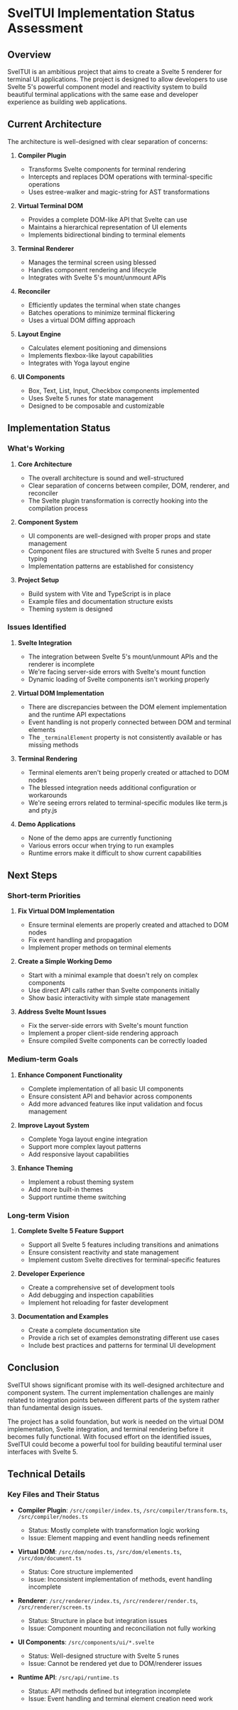 # SvelTUI Implementation Status Assessment

## Overview

SvelTUI is an ambitious project that aims to create a Svelte 5 renderer for terminal UI applications. The project is designed to allow developers to use Svelte 5's powerful component model and reactivity system to build beautiful terminal applications with the same ease and developer experience as building web applications.

## Current Architecture

The architecture is well-designed with clear separation of concerns:

1. **Compiler Plugin**
   - Transforms Svelte components for terminal rendering
   - Intercepts and replaces DOM operations with terminal-specific operations
   - Uses estree-walker and magic-string for AST transformations

2. **Virtual Terminal DOM**
   - Provides a complete DOM-like API that Svelte can use
   - Maintains a hierarchical representation of UI elements
   - Implements bidirectional binding to terminal elements

3. **Terminal Renderer**
   - Manages the terminal screen using blessed
   - Handles component rendering and lifecycle
   - Integrates with Svelte 5's mount/unmount APIs

4. **Reconciler**
   - Efficiently updates the terminal when state changes
   - Batches operations to minimize terminal flickering
   - Uses a virtual DOM diffing approach

5. **Layout Engine**
   - Calculates element positioning and dimensions
   - Implements flexbox-like layout capabilities
   - Integrates with Yoga layout engine

6. **UI Components**
   - Box, Text, List, Input, Checkbox components implemented
   - Uses Svelte 5 runes for state management
   - Designed to be composable and customizable

## Implementation Status

### What's Working

1. **Core Architecture**
   - The overall architecture is sound and well-structured
   - Clear separation of concerns between compiler, DOM, renderer, and reconciler
   - The Svelte plugin transformation is correctly hooking into the compilation process

2. **Component System**
   - UI components are well-designed with proper props and state management
   - Component files are structured with Svelte 5 runes and proper typing
   - Implementation patterns are established for consistency

3. **Project Setup**
   - Build system with Vite and TypeScript is in place
   - Example files and documentation structure exists
   - Theming system is designed

### Issues Identified

1. **Svelte Integration**
   - The integration between Svelte 5's mount/unmount APIs and the renderer is incomplete
   - We're facing server-side errors with Svelte's mount function
   - Dynamic loading of Svelte components isn't working properly

2. **Virtual DOM Implementation**
   - There are discrepancies between the DOM element implementation and the runtime API expectations
   - Event handling is not properly connected between DOM and terminal elements
   - The `_terminalElement` property is not consistently available or has missing methods

3. **Terminal Rendering**
   - Terminal elements aren't being properly created or attached to DOM nodes
   - The blessed integration needs additional configuration or workarounds
   - We're seeing errors related to terminal-specific modules like term.js and pty.js

4. **Demo Applications**
   - None of the demo apps are currently functioning
   - Various errors occur when trying to run examples
   - Runtime errors make it difficult to show current capabilities

## Next Steps

### Short-term Priorities

1. **Fix Virtual DOM Implementation**
   - Ensure terminal elements are properly created and attached to DOM nodes
   - Fix event handling and propagation
   - Implement proper methods on terminal elements

2. **Create a Simple Working Demo**
   - Start with a minimal example that doesn't rely on complex components
   - Use direct API calls rather than Svelte components initially
   - Show basic interactivity with simple state management

3. **Address Svelte Mount Issues**
   - Fix the server-side errors with Svelte's mount function
   - Implement a proper client-side rendering approach
   - Ensure compiled Svelte components can be correctly loaded

### Medium-term Goals

1. **Enhance Component Functionality**
   - Complete implementation of all basic UI components
   - Ensure consistent API and behavior across components
   - Add more advanced features like input validation and focus management

2. **Improve Layout System**
   - Complete Yoga layout engine integration
   - Support more complex layout patterns
   - Add responsive layout capabilities

3. **Enhance Theming**
   - Implement a robust theming system
   - Add more built-in themes
   - Support runtime theme switching

### Long-term Vision

1. **Complete Svelte 5 Feature Support**
   - Support all Svelte 5 features including transitions and animations
   - Ensure consistent reactivity and state management
   - Implement custom Svelte directives for terminal-specific features

2. **Developer Experience**
   - Create a comprehensive set of development tools
   - Add debugging and inspection capabilities
   - Implement hot reloading for faster development

3. **Documentation and Examples**
   - Create a complete documentation site
   - Provide a rich set of examples demonstrating different use cases
   - Include best practices and patterns for terminal UI development

## Conclusion

SvelTUI shows significant promise with its well-designed architecture and component system. The current implementation challenges are mainly related to integration points between different parts of the system rather than fundamental design issues.

The project has a solid foundation, but work is needed on the virtual DOM implementation, Svelte integration, and terminal rendering before it becomes fully functional. With focused effort on the identified issues, SvelTUI could become a powerful tool for building beautiful terminal user interfaces with Svelte 5.

## Technical Details

### Key Files and Their Status

- **Compiler Plugin**: `/src/compiler/index.ts`, `/src/compiler/transform.ts`, `/src/compiler/nodes.ts`
  - Status: Mostly complete with transformation logic working
  - Issue: Element mapping and event handling needs refinement

- **Virtual DOM**: `/src/dom/nodes.ts`, `/src/dom/elements.ts`, `/src/dom/document.ts`
  - Status: Core structure implemented
  - Issue: Inconsistent implementation of methods, event handling incomplete

- **Renderer**: `/src/renderer/index.ts`, `/src/renderer/render.ts`, `/src/renderer/screen.ts`
  - Status: Structure in place but integration issues
  - Issue: Component mounting and reconciliation not fully working

- **UI Components**: `/src/components/ui/*.svelte`
  - Status: Well-designed structure with Svelte 5 runes
  - Issue: Cannot be rendered yet due to DOM/renderer issues

- **Runtime API**: `/src/api/runtime.ts`
  - Status: API methods defined but integration incomplete
  - Issue: Event handling and terminal element creation need work